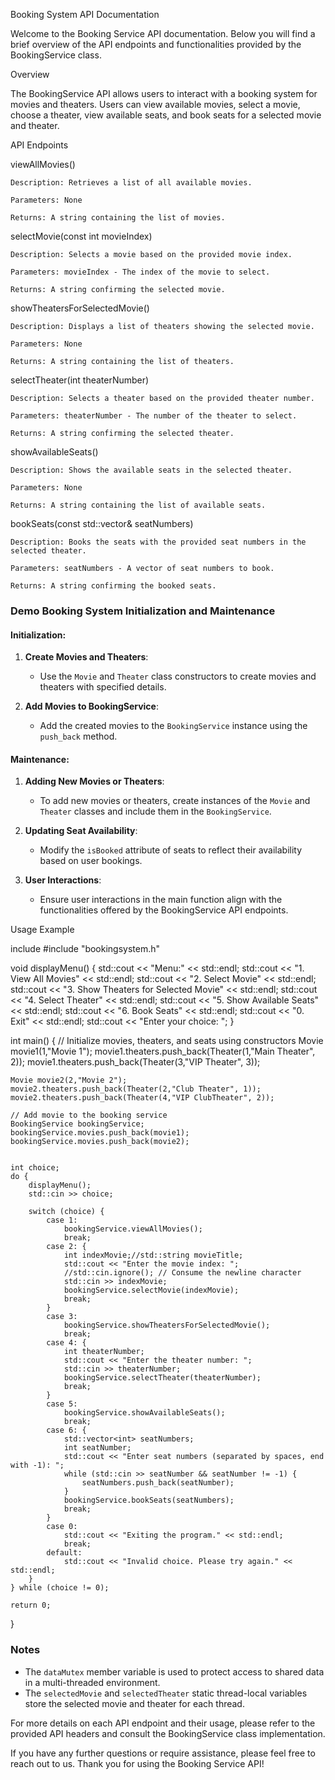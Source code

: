 Booking System API Documentation

Welcome to the Booking Service API documentation. Below you will find a brief overview of the API endpoints and functionalities provided by the BookingService class.

Overview

The BookingService API allows users to interact with a booking system for movies and theaters. Users can view available movies, select a movie, choose a theater, view available seats, and book seats for a selected movie and theater.

API Endpoints

viewAllMovies()


    Description: Retrieves a list of all available movies.

    Parameters: None

    Returns: A string containing the list of movies.


selectMovie(const int movieIndex)


    Description: Selects a movie based on the provided movie index.

    Parameters: movieIndex - The index of the movie to select.

    Returns: A string confirming the selected movie.


showTheatersForSelectedMovie()


    Description: Displays a list of theaters showing the selected movie.

    Parameters: None

    Returns: A string containing the list of theaters.


selectTheater(int theaterNumber)


    Description: Selects a theater based on the provided theater number.

    Parameters: theaterNumber - The number of the theater to select.

    Returns: A string confirming the selected theater.


showAvailableSeats()


    Description: Shows the available seats in the selected theater.

    Parameters: None

    Returns: A string containing the list of available seats.


bookSeats(const std::vector<int>& seatNumbers)


    Description: Books the seats with the provided seat numbers in the selected theater.

    Parameters: seatNumbers - A vector of seat numbers to book.

    Returns: A string confirming the booked seats.


### Demo Booking System Initialization and Maintenance

#### Initialization:
1. **Create Movies and Theaters**:
   - Use the `Movie` and `Theater` class constructors to create movies and theaters with specified details.

2. **Add Movies to BookingService**:
   - Add the created movies to the `BookingService` instance using the `push_back` method.

#### Maintenance:
1. **Adding New Movies or Theaters**:
   - To add new movies or theaters, create instances of the `Movie` and `Theater` classes and include them in the `BookingService`.

2. **Updating Seat Availability**:
   - Modify the `isBooked` attribute of seats to reflect their availability based on user bookings.

3. **User Interactions**:
   - Ensure user interactions in the main function align with the functionalities offered by the BookingService API endpoints.


Usage Example

include <iostream>
#include "bookingsystem.h"

void displayMenu() {
    std::cout << "Menu:" << std::endl;
    std::cout << "1. View All Movies" << std::endl;
    std::cout << "2. Select Movie" << std::endl;
    std::cout << "3. Show Theaters for Selected Movie" << std::endl;
    std::cout << "4. Select Theater" << std::endl;
    std::cout << "5. Show Available Seats" << std::endl;
    std::cout << "6. Book Seats" << std::endl;
    std::cout << "0. Exit" << std::endl;
    std::cout << "Enter your choice: ";
}

int main() {
     // Initialize movies, theaters, and seats using constructors
    Movie movie1(1,"Movie 1");
    movie1.theaters.push_back(Theater(1,"Main Theater", 2));
    movie1.theaters.push_back(Theater(3,"VIP Theater", 3));
    
    Movie movie2(2,"Movie 2");
    movie2.theaters.push_back(Theater(2,"Club Theater", 1));
    movie2.theaters.push_back(Theater(4,"VIP ClubTheater", 2));

    // Add movie to the booking service
    BookingService bookingService;
    bookingService.movies.push_back(movie1);
    bookingService.movies.push_back(movie2);
    

    int choice;
    do {
        displayMenu();
        std::cin >> choice;

        switch (choice) {
            case 1:
                bookingService.viewAllMovies();
                break;
            case 2: {
                int indexMovie;//std::string movieTitle;
                std::cout << "Enter the movie index: ";
                //std::cin.ignore(); // Consume the newline character
                std::cin >> indexMovie;
                bookingService.selectMovie(indexMovie);
                break;
            }
            case 3:
                bookingService.showTheatersForSelectedMovie();
                break;
            case 4: {
                int theaterNumber;
                std::cout << "Enter the theater number: ";
                std::cin >> theaterNumber;
                bookingService.selectTheater(theaterNumber);
                break;
            }
            case 5:
                bookingService.showAvailableSeats();
                break;
            case 6: {
                std::vector<int> seatNumbers;
                int seatNumber;
                std::cout << "Enter seat numbers (separated by spaces, end with -1): ";
                while (std::cin >> seatNumber && seatNumber != -1) {
                    seatNumbers.push_back(seatNumber);
                }
                bookingService.bookSeats(seatNumbers);
                break;
            }
            case 0:
                std::cout << "Exiting the program." << std::endl;
                break;
            default:
                std::cout << "Invalid choice. Please try again." << std::endl;
        }
    } while (choice != 0);

    return 0;
}


### Notes
- The `dataMutex` member variable is used to protect access to shared data in a multi-threaded environment.
- The `selectedMovie` and `selectedTheater` static thread-local variables store the selected movie and theater for each thread.

For more details on each API endpoint and their usage, please refer to the provided API headers and consult the BookingService class implementation.

If you have any further questions or require assistance, please feel free to reach out to us. Thank you for using the Booking Service API!